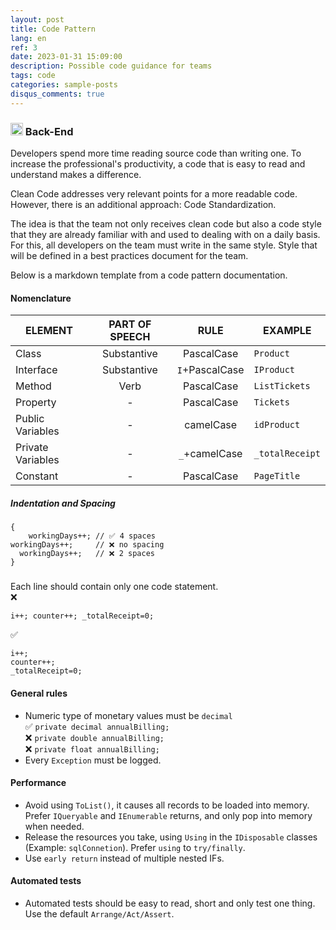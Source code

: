 ```yaml
---
layout: post
title: Code Pattern
lang: en
ref: 3
date: 2023-01-31 15:09:00
description: Possible code guidance for teams
tags: code
categories: sample-posts
disqus_comments: true
---
```

### <img src="https://cdn-icons-png.flaticon.com/512/6132/6132221.png" width="20" height="20"> Back-End  
Developers spend more time reading source code than writing one. To increase the professional's productivity, a code that is easy to read and understand makes a difference.

Clean Code addresses very relevant points for a more readable code. However, there is an additional approach: Code Standardization.

The idea is that the team not only receives clean code but also a code style that they are already familiar with and used to dealing with on a daily basis. For this, all developers on the team must write in the same style. Style that will be defined in a best practices document for the team.

Below is a markdown template from a code pattern documentation.

#### Nomenclature  

| **ELEMENT**        | **PART OF SPEECH** | **RULE**       | **EXAMPLE**     |
| ------------------ |:------------------:|:--------------:| --------------- |
| Class              | Substantive        | PascalCase     | `Product`       |
| Interface          | Substantive        | `I`+PascalCase | `IProduct`      |
| Method             | Verb               | PascalCase     | `ListTickets`   |
| Property           | -                  | PascalCase     | `Tickets`       |
| Public Variables   | -                  | camelCase      | `idProduct`     |
| Private Variables  | -                  | `_`+camelCase  | `_totalReceipt` |
| Constant           | -                  | PascalCase     | `PageTitle`     |
  


##### Indentation and Spacing

```
{
    workingDays++; // ✅ 4 spaces
workingDays++;     // ❌ no spacing
  workingDays++;   // ❌ 2 spaces
}
```
#####   

Each line should contain only one code statement.  
❌  
```
i++; counter++; _totalReceipt=0;  
```

✅  
```
i++;  
counter++;  
_totalReceipt=0;  
```

#### General rules
- Numeric type of monetary values must be `decimal`  
✅ `private decimal annualBilling;`  
❌ `private double annualBilling;`  
❌ `private float annualBilling;`  
- Every `Exception` must be logged.  

#### Performance
- Avoid using `ToList()`, it causes all records to be loaded into memory. Prefer `IQueryable` and `IEnumerable` returns, and only pop into memory when needed.
- Release the resources you take, using `Using` in the `IDisposable` classes (Example: `sqlConnetion`). Prefer `using` to `try/finally`.
- Use `early return` instead of multiple nested IFs.

#### Automated tests
- Automated tests should be easy to read, short and only test one thing. Use the default `Arrange/Act/Assert`.